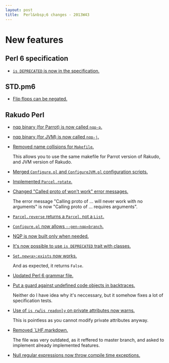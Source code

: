 ```yaml
---
layout: post
title:  Perl&nbsp;6 changes - 2013W43
---
```


New features
============

Perl 6 specification
--------------------
* [`is DEPRECATED` is now in the specification.](https://github.com/perl6/specs/commit/b8106c90cbfa8dbea55404a21f6aacf5bbaeeee8)

STD.pm6
-------
* [Flip flops can be negated.](https://github.com/perl6/std/commit/8adbc60ac4bce2fda58c74017cb0cbc20d5fcbc0)

Rakudo Perl
-----------
* [nqp binary (for Parrot) is now called `nqp-p`.](https://github.com/rakudo/rakudo/commit/54ffc91ba58f3d774963dc8c6ab4f086300a2712)

* [nqp binary (for JVM) is now called `nqp-j`.](https://github.com/rakudo/rakudo/commit/5df14829f255c3a3c1c03f5243e45bcdf87043e1)

* [Removed name collisions for `Makefile`.](https://github.com/rakudo/rakudo/commit/07e119e1e779439a3f22ce9f082d8621044393aa)

  This allows you to use the same makefile for Parrot version of
  Rakudo, and JVM version of Rakudo.

* [Merged `Configure.pl` and `ConfigureJVM.pl` configuration scripts.](https://github.com/rakudo/rakudo/commit/499325e0fc33a151f664973a40a02c23462ba093)

* [Implemented `Parcel.rotate`.](https://github.com/rakudo/rakudo/commit/b0c90ed3d2f6a2c7b86ae21cea87940bfc5140f6)

* [Changed "Called proto of won't work" error messages.](https://github.com/rakudo/rakudo/commit/09336e3661a38d594112f8cb20b9c3ea0f28f59c)

  The error message "Calling proto of ... will never work with no
  arguments" is now "Calling proto of ... requires arguments".

* [`Parcel.reverse` returns a `Parcel`, not a `List`.](https://github.com/rakudo/rakudo/commit/2684416fce76297ad97879a6926dcf611f077aaf)

* [`Configure.pl` now allows `--gen-nqp=branch`.](https://github.com/rakudo/rakudo/commit/fe4e1ff34a01fa0c68b9ddc2cefc67ba3a61fe8a)

* [NQP is now built only when needed.](https://github.com/rakudo/rakudo/commit/3c99ca750e2cb4df6c05b43ad0f6af4749561ccb)

* [It's now possible to use `is DEPRECATED` trait with classes.](https://github.com/rakudo/rakudo/commit/fd3e6833d7144e9b14fa28978168617fabfcf19c)

* [`Set.new<a>:exists` now works.](https://github.com/rakudo/rakudo/commit/882e3376c572cf34a3ffd5c82e5f4c6b0f348e17)

  And as expected, it returns `False`.

* [Updated Perl 6 grammar file.](https://github.com/rakudo/rakudo/commit/37acfa1d76ab7bf00716b8597aa81ea783c61499)

* [Put a guard against undefined code objects in backtraces.](https://github.com/rakudo/rakudo/commit/c37dfc740e127dc6cc5ec42cd36555fab59f7120)

  Neither do I have idea why it's neccessary, but it somehow fixes
  a lot of specification tests.

* [Use of `is rw`/`is readonly` on private attributes now warns.](https://github.com/rakudo/rakudo/commit/7378b2ae5131d5c364e0b6af58af1d6458aa2c2b)

  This is pointless as you cannot modify private attributes anyway.

* [Removed `LHF.markdown.](https://github.com/rakudo/rakudo/commit/73344a6edf2dc31f4b92dbb35bb4b588dc79f8cb)

  The file was very outdated, as it reffered to master branch, and
  asked to implement already implemented features.

* [Null regular expressions now throw compile time exceptions.](https://github.com/rakudo/rakudo/commit/493505cc64d6c562c8f811c0fd1dafac14d1e059)

